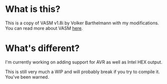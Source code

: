 # What is this?

This is a copy of VASM v1.8i by Volker Barthelmann with my modifications.
You can read more about VASM [here](http://sun.hasenbraten.de/vasm/).

# What's different?

I'm currently working on adding support for AVR as well as Intel HEX
output. 

This is still very much a WIP and will probably break if you try to compile it.
You've been warned.